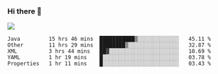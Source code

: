 ### Hi there 👋
![](https://github-readme-stats.vercel.app/api?username=tuichenchuxin)
<!--START_SECTION:waka-->
```text
Java         15 hrs 46 mins  ███████████▒░░░░░░░░░░░░░   45.11 % 
Other        11 hrs 29 mins  ████████▒░░░░░░░░░░░░░░░░   32.87 % 
XML          3 hrs 44 mins   ██▓░░░░░░░░░░░░░░░░░░░░░░   10.69 % 
YAML         1 hr 19 mins    █░░░░░░░░░░░░░░░░░░░░░░░░   03.78 % 
Properties   1 hr 11 mins    █░░░░░░░░░░░░░░░░░░░░░░░░   03.43 % 
```
<!--END_SECTION:waka-->
